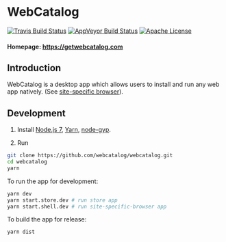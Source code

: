 # WebCatalog

[![Travis Build Status](https://travis-ci.org/webcatalog/webcatalog.svg?branch=master)](https://travis-ci.org/webcatalog/webcatalog)
[![AppVeyor Build Status](https://ci.appveyor.com/api/projects/status/github/webcatalog/webcatalog?branch=master&svg=true)](https://ci.appveyor.com/project/webcatalog/webcatalog/branch/master)
[![Apache License](http://img.shields.io/:license-apache-blue.svg)](https://github.com/webcatalog/webcatalog/blob/master/LICENSE)
#### Homepage: https://getwebcatalog.com

## Introduction
WebCatalog is a desktop app which allows users to install and run any web app natively. (See [site-specific browser](https://en.wikipedia.org/wiki/Site-specific_browser)). 

## Development
1. Install [Node.js 7](https://nodejs.org), [Yarn](https://yarnpkg.com), [node-gyp](https://github.com/nodejs/node-gyp#installation).

2. Run
```bash
git clone https://github.com/webcatalog/webcatalog.git
cd webcatalog
yarn
```

To run the app for development:
```bash
yarn dev
yarn start.store.dev # run store app
yarn start.shell.dev # run site-specific-browser app
```

To build the app for release:
```bash
yarn dist
```
